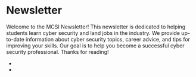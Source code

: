 # Newsletter

Welcome to the MCSI Newsletter! This newsletter is dedicated to helping students learn cyber security and land jobs in the industry. We provide up-to-date information about cyber security topics, career advice, and tips for improving your skills. Our goal is to help you become a successful cyber security professional. Thanks for reading!

- [](learn-how-to-become-an-ethical-hacker)
- [](learn-how-to-create-business-connections-and-access-unlimited-opportunities)